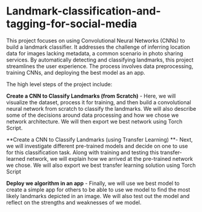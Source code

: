 # Landmark-classification-and-tagging-for-social-media
This project focuses on using Convolutional Neural Networks (CNNs) to build a landmark classifier. It addresses the challenge of inferring location data for images lacking metadata, a common scenario in photo sharing services. By automatically detecting and classifying landmarks, this project streamlines the user experience. The process involves data preprocessing, training CNNs, and deploying the best model as an app.

The high level steps of the project include:

**Create a CNN to Classify Landmarks (from Scratch)** - Here, we will visualize the dataset, process it for training, and then build a convolutional neural network from scratch to classify the landmarks. We will also describe some of the decisions around data processing and how we chose we network architecture. We will then export we best network using Torch Script.

**Create a CNN to Classify Landmarks (using Transfer Learning) **- Next, we will investigate different pre-trained models and decide on one to use for this classification task. Along with training and testing this transfer-learned network, we will explain how we arrived at the pre-trained network we chose. We will also export we best transfer learning solution using Torch Script

**Deploy we algorithm in an app** - Finally, we will use we best model to create a simple app for others to be able to use we model to find the most likely landmarks depicted in an image. We will also test out the model and reflect on the strengths and weaknesses of we model.
